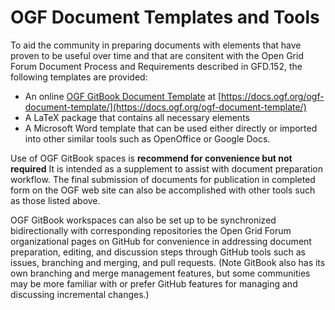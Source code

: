 # OGF Document Templates and Tools

To aid the community in preparing documents with elements that have proven to be useful over time and that are consitent with the Open Grid Forum Document Process and Requirements described in GFD.152, the following templates are provided:

* An online [OGF GitBook Document Template](https://docs.ogf.org/ogf-document-template/) at [https://docs.ogf.org/ogf-document-template/](https://docs.ogf.org/ogf-document-template/) 
* A LaTeX package that contains all necessary elements
* A Microsoft Word template that can be used either directly or imported into other similar tools such as OpenOffice or Google Docs.

Use of OGF GitBook spaces is **recommend for convenience but not required** It is intended as a supplement to assist with document preparation workflow. The final submission of documents for publication in completed form on the OGF web site can also be accomplished with other tools such as those listed above. 

OGF GitBook workspaces can also be set up to be synchronized bidirectionally with corresponding repositories the Open Grid Forum organizational pages on GitHub for convenience in addressing document preparation, editing, and discussion steps through GitHub tools such as issues, branching and merging, and pull requests. \(Note GitBook also has its own branching and merge management features, but some communities may be more familiar with or prefer GitHub features for managing and discussing incremental changes.\)

